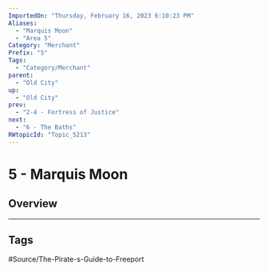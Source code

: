 ```yaml
---
ImportedOn: "Thursday, February 16, 2023 6:10:23 PM"
Aliases:
  - "Marquis Moon"
  - "Area 5"
Category: "Merchant"
Prefix: "5"
Tags:
  - "Category/Merchant"
parent:
  - "Old City"
up:
  - "Old City"
prev:
  - "2-4 - Fortress of Justice"
next:
  - "6 - The Baths"
RWtopicId: "Topic_5213"
---
```

# 5 - Marquis Moon
## Overview

---
## Tags
#Source/The-Pirate-s-Guide-to-Freeport

